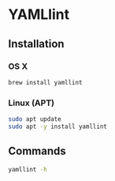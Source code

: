 # YAMLlint

## Installation

### OS X

```sh
brew install yamllint
```

### Linux (APT)

```sh
sudo apt update
sudo apt -y install yamllint
```

## Commands

```sh
yamllint -h
```
